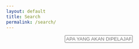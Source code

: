 ```yaml
---
layout: default
title: Search
permalink: /search/
---
```

<article class="post">

  <header class="post-header">
    <form action="/search" method="get">
      <section class="search-area">      
        <input type="text" name="q" class="search-box page-search-box" placeholder="APA YANG AKAN DIPELAJARI?" id="search-box">
      </section>
    </form>
  </header>

  <div class="post-content" id="search-results"></div>

</article>

<script>
  window.store = {
    {% for post in site.posts %}
      "{{ post.url | slugify }}": {
        "title": "{{ post.title | xml_escape }}",
        "author": "{{ post.author | xml_escape }}",
        "category": "{{ post.category | xml_escape }}",
        "content": {{ post.content | strip_html | strip_newlines | jsonify }},
        "url": "{{ post.url | xml_escape }}"
      }
      {% unless forloop.last %},{% endunless %}
    {% endfor %}
  };
</script>